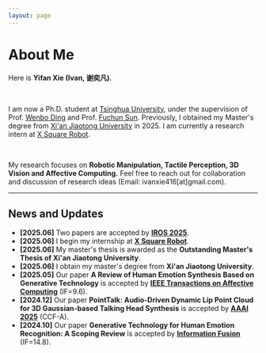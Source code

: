 ```yaml
---
layout: page
---
```


# About Me

<!-- <img src="ivan.png" class="floatpic"> -->

Here is **Yifan Xie (Ivan, 谢奕凡)**.<br>

<br>

I am now a Ph.D. student at [Tsinghua University](https://www.tsinghua.edu.cn/en/), under the supervision of Prof. [Wenbo Ding](https://ssr-group.net/index.html) and Prof. [Fuchun Sun](https://www.cs.tsinghua.edu.cn/csen/info/1312/4393.htm). 
Previously, I obtained my Master's degree from [Xi'an Jiaotong University](https://en.xjtu.edu.cn/) in 2025.
I am currently a research intern at [X Square Robot](https://www.x2robot.com/).

<br>

My research focuses on **Robotic Manipulation, Tactile Perception, 3D Vision and Affective Computing.**
Feel free to reach out for collaboration and discussion of research ideas (Email: ivanxie416[at]gmail.com).



<!-- ---

## Research Interests

- Robotic Manipulation
- Tactile Perception
- 3D Vision
- Affective Computing -->

---

## News and Updates

- **[2025.06]** Two papers are accepted by **[IROS 2025](https://iros25.org/)**.
- **[2025.06]** I begin my internship at **[X Square Robot](https://www.x2robot.com/)**.
- **[2025.06]** My master's thesis is awarded as the **Outstanding Master's Thesis of Xi'an Jiaotong University**.
- **[2025.06]** I obtain my master's degree from **Xi'an Jiaotong University**.
- **[2025.05]** Our paper **A Review of Human Emotion Synthesis Based on Generative Technology** is accepted by **[IEEE Transactions on Affective Computing](https://xplorestaging.ieee.org/xpl/RecentIssue.jsp?punumber=5165369)** (IF=9.6).
- **[2024.12]** Our paper **PointTalk: Audio-Driven Dynamic Lip Point Cloud for 3D Gaussian-based Talking Head Synthesis** is accepted by **[AAAI 2025](https://aaai.org/conference/aaai/aaai-25/)** (CCF-A).
- **[2024.10]** Our paper **Generative Technology for Human Emotion Recognition: A Scoping Review** is accepted by **[Information Fusion](https://www.sciencedirect.com/journal/information-fusion)** (IF=14.8).

<br>

<!-- --- -->

<!-- ## Selected Publications and Preprints

<div class='paper-box'><div class='paper-box-image'><div><div class="badge">arXiv</div><img src='images/ivan.png' alt="sym" width="100%"></div></div>
<div class='paper-box-text' markdown="1">

<a href="https://www.techrxiv.org/users/836049/articles/1228135-human-motion-video-generation-a-survey" style="font-size: 22px; color: #483D8B; text-decoration: none">**Human Motion Video Generation: A Survey**</a><br>
<span style="font-size: 18px;">Haiwei Xue, **Xiangyang Luo**, Zhanghao Hu, Xin Zhang, Xunzhi Xiang, Yuqin Dai, Jianzhuang Liu, Minglei Li, Jian Yang, Fei Ma, Changpeng Yang, Zonghong Dai, Fei Richard Yu </span><br>
<span style="font-size: 18px;">[**Paper**](https://www.techrxiv.org/users/836049/articles/1228135-human-motion-video-generation-a-survey)</span> -->

<!-- <span style="font-size: 18px;">- This survey provides a comprehensive review of human motion video generation methods, covering the latest techniques, applications, and future directions.</span> -->
<!-- 
</div>
</div> -->



